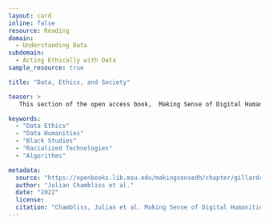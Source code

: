 ```yaml
---
layout: card
inline: false
resource: Reading
domain:
  - Understanding Data
subdomain:
  - Acting Ethically with Data
sample_resource: true

title: "Data, Ethics, and Society"

teaser: >
   This section of the open access book,  Making Sense of Digital Humanities, offers a variety of readings that discuss ethical concerns related to data, technology, and communities. Themes include but are not limited to: data and race, data and discrimination, algorithms and oppression, and coded biases. 

keywords:
  - "Data Ethics"
  - "Data Humanities"
  - "Black Studies"
  - "Racialized Technologies"
  - "Algorithms"

metadata:
  source: "https://openbooks.lib.msu.edu/makingsensedh/chapter/gillardc-20191121/"
  author: "Julian Chambliss et al."
  date: "2022"
  license: 
  citation: "Chambliss, Julian et al. Making Sense of Digital Humanities. 2022. https://openbooks.lib.msu.edu/makingsensedh/chapter/gillardc-20191121/. Accessed on 15 July 2024."
---
```

